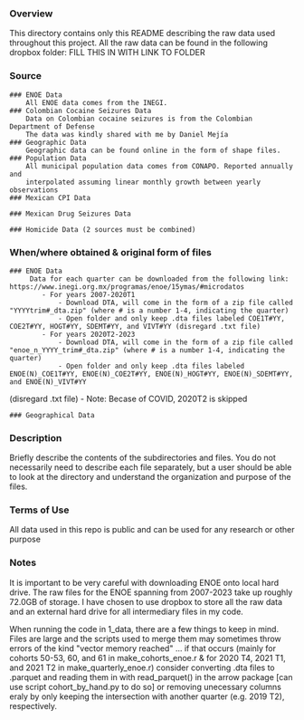 ### Overview
This directory contains only this README describing the raw data used throughout this project. 
All the raw data can be found in the following dropbox folder: FILL THIS IN WITH LINK TO FOLDER 
### Source
    ### ENOE Data 
        All ENOE data comes from the INEGI. 
    ### Colombian Cocaine Seizures Data
        Data on Colombian cocaine seizures is from the Colombian Department of Defense 
        The data was kindly shared with me by Daniel Mejía 
    ### Geographic Data 
        Geographic data can be found online in the form of shape files. 
    ### Population Data 
        All municipal population data comes from CONAPO. Reported annually and 
        interpolated assuming linear monthly growth between yearly observations
    ### Mexican CPI Data 

    ### Mexican Drug Seizures Data 

    ### Homicide Data (2 sources must be combined)

### When/where obtained & original form of files
    ### ENOE Data 
         Data for each quarter can be downloaded from the following link: https://www.inegi.org.mx/programas/enoe/15ymas/#microdatos
            - For years 2007-2020T1
                - Download DTA, will come in the form of a zip file called "YYYYtrim#_dta.zip" (where # is a number 1-4, indicating the quarter)
                - Open folder and only keep .dta files labeled COE1T#YY, COE2T#YY, HOGT#YY, SDEMT#YY, and VIVT#YY (disregard .txt file)
            - For years 2020T2-2023
                - Download DTA, will come in the form of a zip file called "enoe_n_YYYY_trim#_dta.zip" (where # is a number 1-4, indicating the quarter)
                - Open folder and only keep .dta files labeled ENOE(N)_COE1T#YY, ENOE(N)_COE2T#YY, ENOE(N)_HOGT#YY, ENOE(N)_SDEMT#YY, and ENOE(N)_VIVT#YY 
(disregard .txt file)
                - Note: Becase of COVID, 2020T2 is skipped

    ### Geographical Data 

### Description
Briefly describe the contents of the subdirectories and files. You do not necessarily need to describe each file separately, but a user should be able to look at 
the directory and understand the organization and purpose of the files.

### Terms of Use
All data used in this repo is public and can be used for any research or other purpose 
### Notes
It is important to be very careful with downloading ENOE onto local hard drive.
The raw files for the ENOE spanning from 2007-2023 take up roughly 72.0GB of 
storage. I have chosen to use dropbox to store all the raw data and an external
hard drive for all intermediary files in my code.

When running the code in 1_data, there are a few things to keep in mind. Files are large and the scripts used to merge them may sometimes throw errors of the kind "vector memory reached" ... if that occurs (mainly for cohorts 50-53, 60, and 61 in make_cohorts_enoe.r & for 2020 T4, 2021 T1, and 2021 T2 in make_quarterly_enoe.r) consider converting .dta files to .parquet and reading them in with read_parquet() in the arrow package [can use script cohort_by_hand.py to do so] or removing unecessary columns eraly by only keeping the intersection with another quarter (e.g. 2019 T2), respectively. 
